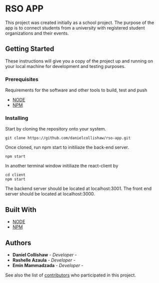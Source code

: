 # RSO APP

This project was created initially as a school project. The purpose of the app is to connect students from a university with registered student organizations and their events.

## Getting Started

These instructions will give you a copy of the project up and running on your local machine for development and testing purposes.

### Prerequisites

Requirements for the software and other tools to build, test and push
- [NODE](https://nodejs.org/en/)
- [NPM](https://www.npmjs.com)

### Installing

Start by cloning the repository onto your system.
```
git clone https://github.com/danielcollishaw/rso-app.git
```
Once cloned, run npm start to initiliaze the back-end server.
```
npm start
```

In another terminal window initiliaze the react-client by
```
cd client
npm start
```

The backend server should be located at localhost:3001. The front end server should be located at localhost:3000.

## Built With

- [NODE](https://nodejs.org/en/)
- [NPM](https://www.npmjs.com)

## Authors

  - **Daniel Collishaw** - *Developer* -
  - **Rashelle Azaula** - *Developer* -
  - **Emin Mammadzada** - *Developer* -

See also the list of
[contributors](https://github.com/danielcollishaw/rso-app.git/contributors)
who participated in this project.
